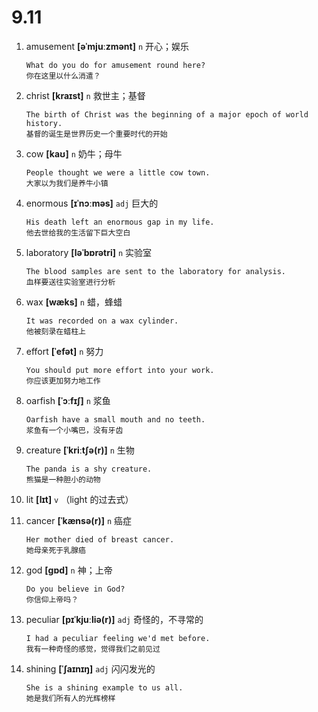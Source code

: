 # 9.11
















1. amusement **[əˈmjuːzmənt]** `n` 开心；娱乐
    ```
    What do you do for amusement round here?
    你在这里以什么消遣？
    ```

2. christ **[kraɪst]** `n` 救世主；基督
    ```
    The birth of Christ was the beginning of a major epoch of world history.
    基督的诞生是世界历史一个重要时代的开始
    ```

3. cow **[kaʊ]** `n` 奶牛；母牛
    ```
    People thought we were a little cow town.
    大家以为我们是养牛小镇
    ```

4. enormous **[ɪˈnɔːməs]** `adj` 巨大的
    ```
    His death left an enormous gap in my life.
    他去世给我的生活留下巨大空白
    ```

5. laboratory **[ləˈbɒrətri]** `n` 实验室
    ```
    The blood samples are sent to the laboratory for analysis.
    血样要送往实验室进行分析
    ```

6. wax **[wæks]** `n` 蜡，蜂蜡
    ```
    It was recorded on a wax cylinder.
    他被刻录在蜡柱上
    ```

7. effort **[ˈefət]** `n` 努力
    ```
    You should put more effort into your work.
    你应该更加努力地工作
    ```

8. oarfish **[ˈɔːfɪʃ]** `n` 浆鱼
    ```
    Oarfish have a small mouth and no teeth.
    浆鱼有一个小嘴巴，没有牙齿
    ```

9. creature **[ˈkriːtʃə(r)]** `n` 生物
    ```
    The panda is a shy creature.
    熊猫是一种胆小的动物
    ```

10. lit **[lɪt]** `v` （light 的过去式）

11. cancer **[ˈkænsə(r)]** `n` 癌症
    ```
    Her mother died of breast cancer.
    她母亲死于乳腺癌
    ```

12. god **[ɡɒd]** `n` 神；上帝
    ```
    Do you believe in God?
    你信仰上帝吗？
    ```

13. peculiar **[pɪˈkjuːliə(r)]** `adj` 奇怪的，不寻常的
    ```
    I had a peculiar feeling we'd met before.
    我有一种奇怪的感觉，觉得我们之前见过
    ```

14. shining **[ˈʃaɪnɪŋ]** `adj` 闪闪发光的
    ```
    She is a shining example to us all.
    她是我们所有人的光辉榜样
    ```
